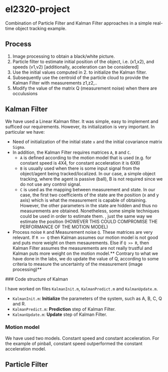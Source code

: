# el2320-project

Combination of Particle Filter and Kalman Filter approaches in a simple real-time object tracking example.

## Process

1. Image processing to obtain a black/white picture.
2. Particle filter to estimate initial position of the object, i.e. (x1,x2), and speeds (v1,v2) [additionally, acceleration can be considered]
3. Use the initial values computed in 2. to initialize the Kalman filter.
4. Subsequently use the centroid of the particle cloud to provide the Kalman Filter with measurements z1,z2,..
5. Modify the value of the matrix Q (measurement noise) when there are occulusions

## Kalman Filter

We have used a Linear Kalman filter. It was simple, easy to implement and sufficed our requirements. However, its initialization is very important. In particular we have:

- Need of initialization of the initial state `x` and the initial covariance matrix `Sigma`.
- In addition, the Kalman Filter requires matrices `A`, `B` and `C`.
  - `A` is defined according to the motion model that is used (e.g. for constant speed is 4X4, for constant acceleration it is 6X6)
  - `B` is usually used when there is some input signal from the object/agent being tracked/localized. In our case, a simple object tracking, where the agent is passive (ball), B is not required since we do not use any control signal.
  - `C` is used as  the mapping between measurement and state. In our case, the first two coefficients of the state are the position (x and y axis) which is what the measurement is capable of obtaining. However, the other parameters in the state are hidden and thus no measurements are obtained. Nonetheless, some simple techniques could be used in order to estimate them.
  , just the same way we estimate the position (HOWEVER THIS COULD COMPROMISE THE PERFORMANCE OF THE MOTION MODEL)
- Process noise `R` and Measurement noise `Q`. These matrices are very relevant.  If `R >> Q` then Kalman assumes our motion model is not good and puts more weight on them mesaurements. Else if `Q >> R`,  then Kalman Filter assumes the measurements are not really trustful and Kalman puts more weight on the motion model.** Contrary to what we have done in the labs, we do update the value of Q, according to some criteria to measure the uncertainty of the measurement (image processing)**


### Code structure of Kalman

I have worked on files `KalmanInit.m`, `KalmanPredict.m` and `KalmanUpdate.m`.

- `KalmanInit.m`: **Initialize** the parameters of the system, such as A, B, C, Q and R.
- `KalmanPredict.m`: **Prediction** step of Kalman Filter.
- `KalmanUpdate.m`: **Update** step of Kalman Filter.

### Motion model

We have used two models. Constant speed and constant acceleration. For the example of pinball, constant speed outperformed the constant acceleration model.

## Particle Filter
